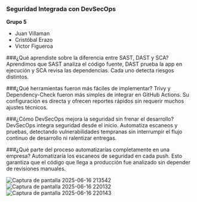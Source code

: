 ### Seguridad Integrada con DevSecOps

**Grupo 5**  
- Juan Villaman  
- Cristóbal Erazo  
- Victor Figueroa  

###¿Qué aprendiste sobre la diferencia entre SAST, DAST y SCA?
Aprendimos que SAST analiza el código fuente, DAST prueba la app en ejecución y SCA revisa las dependencias. Cada uno detecta riesgos distintos.

###¿Qué herramientas fueron más fáciles de implementar?
Trivy y Dependency-Check fueron más simples de integrar en GitHub Actions. Su configuración es directa y ofrecen reportes rápidos sin requerir muchos ajustes técnicos.

###¿Cómo DevSecOps mejora la seguridad sin frenar el desarrollo?
DevSecOps integra seguridad desde el inicio. Automatiza escaneos y pruebas, detectando vulnerabilidades tempranas sin interrumpir el flujo continuo de desarrollo ni ralentizar entregas.

###¿Qué parte del proceso automatizarías completamente en una empresa?
Automatizaría los escaneos de seguridad en cada push. Esto garantiza que el código que llega a producción fue analizado sin depender de revisiones manuales.




![Captura de pantalla 2025-06-16 213542](https://github.com/user-attachments/assets/3c7f5443-e92b-4150-a6f0-f142a531d97f)
![Captura de pantalla 2025-06-16 220132](https://github.com/user-attachments/assets/86752f42-52fe-467b-83ac-977628318061)
![Captura de pantalla 2025-06-16 220143](https://github.com/user-attachments/assets/63483c78-e3a8-4481-b6be-d8ea3c0bff37)



